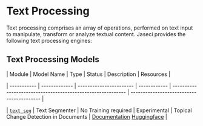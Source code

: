 # Text Processing



Text processing comprises an array of operations, performed on text input to manipulate, transform or analyze textual content. Jaseci provides the following text processing engines:





## Text Processing Models



| Module      | Model Name    | Type                    | Status       | Description                                                 | Resources                                 |

| ----------- | ------------- | ----------------------- | ------------ | ----------------------------------------------------------- | ----------------------------------------- |

| [`text_seg`](text_seg/README.md)  | Text Segmenter    |    No Training required |  Experimental       | Topical Change Detection in Documents | [Documentation](text_seg/README.md) [Huggingface](https://huggingface.co/dennlinger/roberta-cls-consec) |
